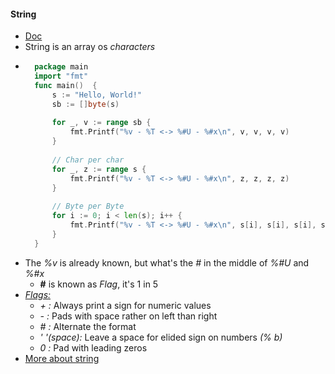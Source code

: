 #### String
- [Doc](https://golang.org/ref/spec#String_literals)
- String is an array os _characters_
- ```go
    package main
    import "fmt"
    func main()  {
        s := "Hello, World!"
        sb := []byte(s)
    
        for _, v := range sb {
            fmt.Printf("%v - %T <-> %#U - %#x\n", v, v, v, v)
        }
    
        // Char per char
        for _, z := range s {
            fmt.Printf("%v - %T <-> %#U - %#x\n", z, z, z, z)
        }
    
        // Byte per Byte
        for i := 0; i < len(s); i++ {
            fmt.Printf("%v - %T <-> %#U - %#x\n", s[i], s[i], s[i], s[i])
        }
    }
  ```
- The _%v_ is already known, but what's the _#_ in the middle of _%#U_ and _%#x_
    - __#__ is known as _Flag_, it's 1 in 5
- _[Flags:](https://golang.org/pkg/fmt/)_
    - _+ :_ Always print a sign for numeric values
    - _- :_ Pads with space rather on left than right
    - _# :_ Alternate the format
    - _' '(space):_ Leave a space for elided sign on numbers _(% b)_
    - _0 :_ Pad with leading zeros
- [More about string](https://blog.golang.org/strings)